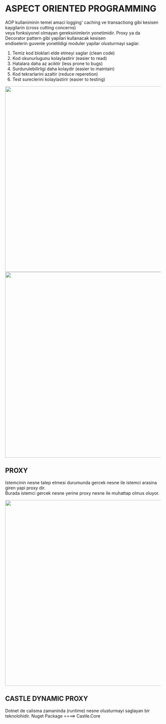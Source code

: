 <h1> ASPECT ORIENTED PROGRAMMING </h1>

<p> AOP kullaniminin temel amaci logging' caching ve transactiong gibi kesisen kaygilarin (cross cutting concerns) <br>
veya fonksiyonel olmayan gereksinimlerin yonetimidir. Proxy ya da Decorator pattern gibi yapilari kullanacak kesisen <br>
endiselerin guvenle yonetildigi moduler yapilar olusturmayi saglar.
</p>


<ol>
<li>Temiz kod bloklari elde etmeyi saglar (clean code) </li>
<li>Kod okunurlugunu kolaylastirir (easier to read)</li>
<li>Hatalara daha az aciktir (less prone to bugs)</li>
<li>Surdurulebilirligi daha kolaydir (easier to maintain)</li>
<li>Kod tekrarlarini azaltir (reduce reperetion)</li>
<li>Test sureclerini kolaylastirir (easier to testing)</li>
</ol>


<p>
<img src="https://www.perfomatix.com/wp-content/uploads/2019/07/AOP-Blog-min.jpg" width="600"> <br>
<img src="https://cdn.sketchbubble.com/pub/media/catalog/product/optimized1/3/6/36b6604fbecc39475cc47e7d072ac33907fada90a3d3523fc19a0822573f1dc7/aspect-oriented-programming-mc-slide2.png" width="600">
</p>


<h2>PROXY</h2>
<p>Istemcinin nesne talep etmesi durumunda gercek nesne ile istemci arasina giren yapi proxy dir.<br>
  Burada istemci gercek nesne yerine proxy nesne ile muhattap olmus oluyor.
</p>
<img src="https://miro.medium.com/v2/resize:fit:1240/1*rKCOCyxJHYjkfo_2iDhQKg.jpeg" width="600"> <br>

<h2>CASTLE DYNAMIC PROXY</h2>
Dotnet de calisma zamaninda (runtime) nesne olusturmayi saglayan bir teknolohidir.
Nuget Package ====> Castle.Core

